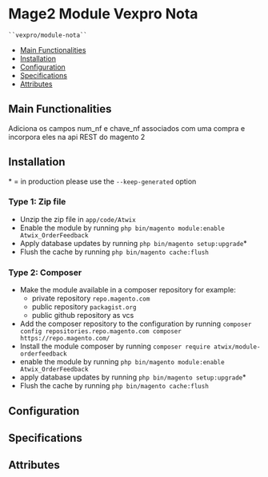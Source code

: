 # Mage2 Module Vexpro Nota

    ``vexpro/module-nota``

 - [Main Functionalities](#markdown-header-main-functionalities)
 - [Installation](#markdown-header-installation)
 - [Configuration](#markdown-header-configuration)
 - [Specifications](#markdown-header-specifications)
 - [Attributes](#markdown-header-attributes)


## Main Functionalities
Adiciona os campos num_nf e chave_nf associados com uma compra e incorpora eles na api REST do magento 2

## Installation
\* = in production please use the `--keep-generated` option

### Type 1: Zip file

 - Unzip the zip file in `app/code/Atwix`
 - Enable the module by running `php bin/magento module:enable Atwix_OrderFeedback`
 - Apply database updates by running `php bin/magento setup:upgrade`\*
 - Flush the cache by running `php bin/magento cache:flush`

### Type 2: Composer

 - Make the module available in a composer repository for example:
    - private repository `repo.magento.com`
    - public repository `packagist.org`
    - public github repository as vcs
 - Add the composer repository to the configuration by running `composer config repositories.repo.magento.com composer https://repo.magento.com/`
 - Install the module composer by running `composer require atwix/module-orderfeedback`
 - enable the module by running `php bin/magento module:enable Atwix_OrderFeedback`
 - apply database updates by running `php bin/magento setup:upgrade`\*
 - Flush the cache by running `php bin/magento cache:flush`


## Configuration




## Specifications




## Attributes



